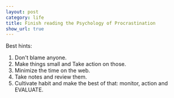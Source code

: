 ```yaml
---
layout: post
category: life
title: Finish reading the Psychology of Procrastination
show_url: true
---
```


Best hints:

1. Don't blame anyone.
2. Make things small and Take action on those.
3. Minimize the time on the web. 
4. Take notes and review them.
5. Cultivate habit and make the best of that: monitor, action and EVALUATE.
